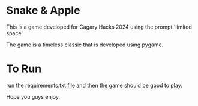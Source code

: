 # Snake & Apple
This is a game developed for Cagary Hacks 2024 using the prompt 'limited space'

The game is a timeless classic that is developed using pygame.

# To Run
run the requirements.txt file and then the game should be good to play.

Hope you guys enjoy.
